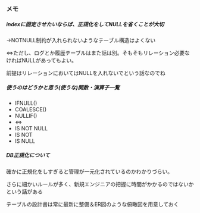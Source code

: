 ### メモ
##### indexに固定させたいならば、正規化をしてNULLを省くことが大切
→NOTNULL制約が入れられないようなテーブル構造はよくない

⇔ただし、ログとか履歴テーブルはまた話は別。そもそもリレーション必要なければNULLがあってもよい。

前提はリレーションにおいてはNULLを入れないでという話なのでね

##### 使うのはどうかと思う(使うな)関数・演算子一覧
* IFNULL()
* COALESCE()
* NULLIF()
* <=>
* IS NOT NULL
* IS NOT
* IS NULL

##### DB正規化について
確かに正規化をしすぎると管理が一元化されているのかわかりづらい。

さらに細かいルールが多く、新規エンジニアの把握に時間がかかるのではないかという話がある

テーブルの設計書は常に最新に整備＆ER図のような俯瞰図を用意しておく
